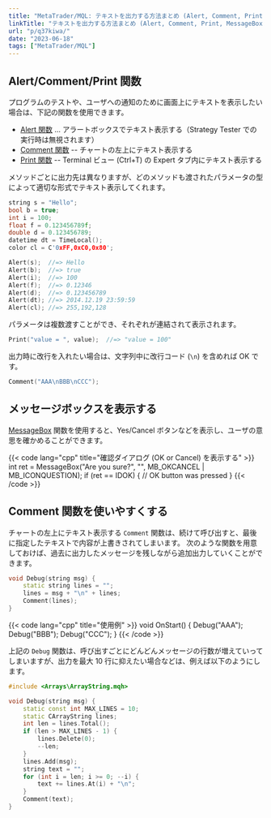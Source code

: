 ```yaml
---
title: "MetaTrader/MQL: テキストを出力する方法まとめ (Alert, Comment, Print, MessageBox)"
linkTitle: "テキストを出力する方法まとめ (Alert, Comment, Print, MessageBox)"
url: "p/q37kiwa/"
date: "2023-06-18"
tags: ["MetaTrader/MQL"]
---
```


Alert/Comment/Print 関数
----

プログラムのテストや、ユーザへの通知のために画面上にテキストを表示したい場合は、下記の関数を使用できます。

* [Alert 関数](http://www.mql5.com/en/docs/common/alert) ... アラートボックスでテキスト表示する（Strategy Tester での実行時は無視されます）
* [Comment 関数](https://www.mql5.com/en/docs/common/comment) -- チャートの左上にテキスト表示する
* [Print 関数](https://www.mql5.com/en/docs/common/print) -- Terminal ビュー (Ctrl+T) の Expert タブ内にテキスト表示する

メソッドごとに出力先は異なりますが、どのメソッドも渡されたパラメータの型によって適切な形式でテキスト表示してくれます。

```cpp
string s = "Hello";
bool b = true;
int i = 100;
float f = 0.123456789f;
double d = 0.123456789;
datetime dt = TimeLocal();
color cl = C'0xFF,0xC0,0x80';

Alert(s);  //=> Hello
Alert(b);  //=> true
Alert(i);  //=> 100
Alert(f);  //=> 0.12346
Alert(d);  //=> 0.123456789
Alert(dt); //=> 2014.12.19 23:59:59
Alert(cl); //=> 255,192,128
```

パラメータは複数渡すことができ、それぞれが連結されて表示されます。

```cpp
Print("value = ", value);  //=> "value = 100"
```

出力時に改行を入れたい場合は、文字列中に改行コード (`\n`) を含めれば OK です。

```cpp
Comment("AAA\nBBB\nCCC");
```


メッセージボックスを表示する
----

[MessageBox](https://www.mql5.com/en/docs/common/messagebox) 関数を使用すると、Yes/Cancel ボタンなどを表示し、ユーザの意思を確かめることができます。

{{< code lang="cpp" title="確認ダイアログ (OK or Cancel) を表示する" >}}
int ret = MessageBox("Are you sure?", "", MB_OKCANCEL | MB_ICONQUESTION);
if (ret == IDOK) {
    // OK button was pressed
}
{{< /code >}}


Comment 関数を使いやすくする
----

チャートの左上にテキスト表示する `Comment` 関数は、続けて呼び出すと、最後に指定したテキストで内容が上書きされてしまいます。
次のような関数を用意しておけば、過去に出力したメッセージを残しながら追加出力していくことができます。

```cpp
void Debug(string msg) {
    static string lines = "";
    lines = msg + "\n" + lines;
    Comment(lines);
}
```

{{< code lang="cpp" title="使用例" >}}
void OnStart() {
    Debug("AAA");
    Debug("BBB");
    Debug("CCC");
}
{{< /code >}}

上記の `Debug` 関数は、呼び出すごとにどんどんメッセージの行数が増えていってしまいますが、出力を最大 10 行に抑えたい場合などは、例えば以下のようにします。

```cpp
#include <Arrays\ArrayString.mqh>

void Debug(string msg) {
    static const int MAX_LINES = 10;
    static CArrayString lines;
    int len = lines.Total();
    if (len > MAX_LINES - 1) {
        lines.Delete(0);
        --len;
    }
    lines.Add(msg);
    string text = "";
    for (int i = len; i >= 0; --i) {
        text += lines.At(i) + "\n";
    }
    Comment(text);
}
```

